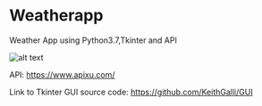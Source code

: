 # Weatherapp

Weather App using Python3.7,Tkinter and API

![alt text](https://github.com/RistomattiP/Weather_GUI/blob/master/Screenshot.PNG)

API: https://www.apixu.com/ 

Link to Tkinter GUI source code: https://github.com/KeithGalli/GUI 
